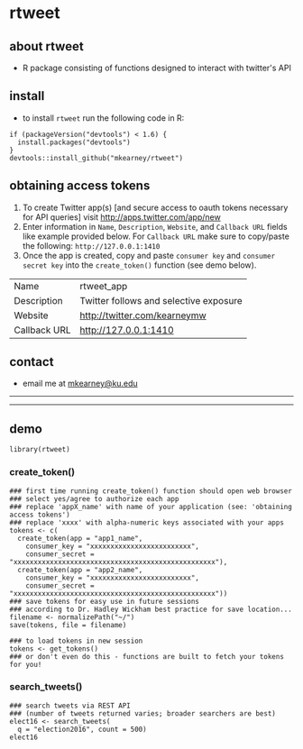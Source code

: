 # rtweet

## about rtweet
- R package consisting of functions designed to interact with twitter's API

## install
- to install `rtweet` run the following code in R:
```{r}
if (packageVersion("devtools") < 1.6) {
  install.packages("devtools")
}
devtools::install_github("mkearney/rtweet")
```

## obtaining access tokens
1. To create Twitter app(s) [and secure access to oauth tokens necessary for API queries]
visit http://apps.twitter.com/app/new
2. Enter information in `Name`, `Description`, `Website`, and `Callback URL` 
fields like example provided below. For `Callback URL` make sure to copy/paste 
the following: `http://127.0.0.1:1410`
3. Once the app is created, copy and paste `consumer key` and `consumer secret key` 
into the `create_token()` function (see demo below).

|                 |                                         |
|-----------------|-----------------------------------------|
| Name            | rtweet_app                              |
| Description     | Twitter follows and selective exposure  |
| Website         | http://twitter.com/kearneymw            |
| Callback URL    | http://127.0.0.1:1410                   |

## contact
- email me at mkearney@ku.edu

----------------------------------------
----------------------------------------


## demo
```{r}
library(rtweet)
```

### create_token()
```{r, echo = TRUE, eval = FALSE}
### first time running create_token() function should open web browser 
### select yes/agree to authorize each app
### replace 'appX_name' with name of your application (see: 'obtaining access tokens')
### replace 'xxxx' with alpha-numeric keys associated with your apps
tokens <- c(
  create_token(app = "app1_name",
    consumer_key = "xxxxxxxxxxxxxxxxxxxxxxxxx",
    consumer_secret = "xxxxxxxxxxxxxxxxxxxxxxxxxxxxxxxxxxxxxxxxxxxxxxxxxx"),
  create_token(app = "app2_name",
    consumer_key = "xxxxxxxxxxxxxxxxxxxxxxxxx",
    consumer_secret = "xxxxxxxxxxxxxxxxxxxxxxxxxxxxxxxxxxxxxxxxxxxxxxxxxx"))
### save tokens for easy use in future sessions
### according to Dr. Hadley Wickham best practice for save location...
filename <- normalizePath("~/")
save(tokens, file = filename)
```

```{r, echo = TRUE, eval = FALSE}
### to load tokens in new session
tokens <- get_tokens()
### or don't even do this - functions are built to fetch your tokens for you!
```

### search_tweets()
```{r, echo = TRUE, eval = FALSE}
### search tweets via REST API
### (number of tweets returned varies; broader searchers are best)
elect16 <- search_tweets(
  q = "election2016", count = 500)
elect16
```
